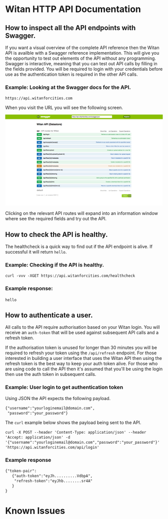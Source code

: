# Witan HTTP API Documentation

## How to inspect all the API endpoints with Swagger.

If you want a visual overview of the complete API reference then the Witan API is availble with a Swagger reference implementation. This will give you the opportunity to test out elements of the API without any programming. Swagger is interactive, meaning that you can test out API calls by filling in the fields provided. You will be required to login with your credentials before use as the authentication token is required in the other API calls.


### Example: Looking at the Swagger docs for the API.

```
https://api.witanforcities.com
```

When you visit the URL you will see the following screen. 

![api-screenshot.png](api-screenshot.png)

Clicking on the relevant API routes will expand into an information window where see the required fields and try out the API.

## How to check the API is healthy.

The healthcheck is a quick way to find out if the API endpoint is alive. If successful it will return `hello`.

### Example: Checking if the API is healthy.
```
curl -vvv -XGET https://api.witanforcities.com/healthcheck
```

### Example response: 

`hello`


## How to authenticate a user.

All calls to the API require authorisation based on your Witan login. You will receive an `auth-token` that will be used against subsequent API calls and a refresh token.

If the authorisation token is unused for longer than 30 minutes you will be required to refresh your token using the `/api/refresh` endpoint. For those interested in building a user interface that uses the Witan API then using the refresh token is the best way to keep your auth token alive. For those who are using code to call the API then it's assumed that you'll be using the login then use the auth token in subsequent calls.

### Example: User login to get authentication token

Using JSON the API expects the following payload. 

```
{"username":"yourloginemail@domain.com",
 "password":"your_password"}
```

The `curl` example below shows the payload being sent to the API.

```
curl -X POST --header 'Content-Type: application/json' --header 'Accept: application/json' -d '{"username":"yourloginemail@domain.com","password":"your_password"}' 'https://api.witanforcities.com/api/login'
```

### Example response

```
{"token-pair":
   {"auth-token":"eyJh..........VdbpA",
    "refresh-token":"eyJhb........sr4A"
   }
}
```



# Known Issues
